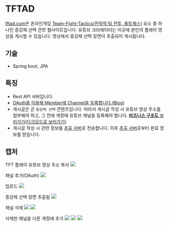 # TFTAD

[tftad.com](https://tftad.com)은
온라인게임 [Team-Fight-Tactics(전략적 팀 전투, 롤토체스)](https://teamfighttactics.leagueoflegends.com/) 요소 중 하나인 증강체 선택 관련 웹사이트입니다.
유튜브 크리에이터는 이곳에 본인의 플레이 영상을 게시할 수 있습니다. 영상에서 증강체 선택 장면이 추출되어 게시됩니다.


## 기술

- Spring boot, JPA

## 특징

- Rest API 서버입니다.
- [OAuth를 이용해 Member에 Channel을 등록합니다.(Blog)](https://velog.io/@bnbnac/Google-OAuth%EB%A5%BC-%EC%9D%B4%EC%9A%A9%ED%95%98%EC%97%AC-%EC%9C%A0%ED%8A%9C%EB%B8%8C-%EC%B1%84%EB%84%90-%EB%93%B1%EB%A1%9D%ED%95%98%EA%B8%B0)
- 게시글은 곧 `증강체 선택` 콘텐츠입니다. 따라서 게시글 작성 시 유튜브 영상 주소를 첨부해야 하고, 그 전에 계정에 유튜브 채널을 등록해야 합니다. [**비즈니스 구조도** 보러가기](https://drive.google.com/file/d/10TQxXs86JlJcG9l03tJL9e7Imm5rXgAT/view?usp=drive_link)([다크모드로 보러가기](https://drive.google.com/file/d/1l3K2C0_6eXKJbfeXUAosnXFnEVY0pFtR/view?usp=drive_link))
- 게시글 작성 시 관련 정보를 [추출 서버](https://github.com/bnbnac/augment-extractor)로 전송합니다. 이후 [추출 서버](https://github.com/bnbnac/augment-extractor)로부터 완료 정보를 받습니다.

## 캡처
TFT 플레이 유튜브 영상 주소 복사
<img src="https://github.com/bnbnac/tftad/assets/100001092/a6986320-d025-4eee-a8a4-a27e8165a628" />

채널 추가(OAuth)
<img src="https://github.com/bnbnac/tftad/assets/100001092/8f8c95fb-2327-470e-8165-3f2fe83402ca" />

업로드
<img src="https://github.com/bnbnac/tftad/assets/100001092/f791521f-9bff-4391-bb37-521349385f42" />

증강체 선택 장면 추출됨
<img src="https://github.com/bnbnac/tftad/assets/100001092/9d102391-9759-4030-8b4b-24cf1b0a1482" />

채널 삭제
<img src="https://github.com/bnbnac/tftad/assets/100001092/73b4b18e-2ff9-4142-8d85-a399926458ab" />
<img src="https://github.com/bnbnac/tftad/assets/100001092/ed92d447-da20-49c6-b026-bb60c2900bb5" />

삭제한 채널을 다른 계정에 추가
<img src="https://github.com/bnbnac/tftad/assets/100001092/be745cf5-2f65-4d0d-804c-cb1e40c1851d" />
<img src="https://github.com/bnbnac/tftad/assets/100001092/f5ece8d4-78e9-4a0a-8a8d-6b5b1c65df65" />
<img src="https://github.com/bnbnac/tftad/assets/100001092/98db64c0-ecb7-4883-89a8-fb464c949865" />
